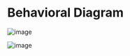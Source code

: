 # Behavioral Diagram

![image](https://user-images.githubusercontent.com/80674639/116705623-5ba65180-a9ea-11eb-9090-b599e22337fb.png)

![image](https://user-images.githubusercontent.com/80674639/116705858-a1631a00-a9ea-11eb-847d-96b0c179f015.png)
